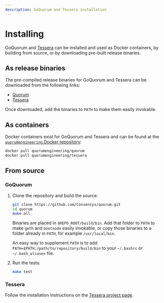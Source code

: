 ```yaml
---
description: GoQuorum and Tessera installation
---
```


# Installing

GoQuorum and [Tessera](https://docs.tessera.consensys.net) can be installed and used as Docker containers, by building from source,
or by downloading pre-built release binaries.

## As release binaries

The pre-compiled release binaries for GoQuorum and Tessera can be downloaded from the following links:

* [Quorum](https://github.com/ConsenSys/quorum/releases)
* [Tessera](https://github.com/ConsenSys/tessera/releases)

Once downloaded, add the binaries to `PATH` to make them easily invokable.

## As containers

Docker containers exist for GoQuorum and Tessera and can be found at the [`quorumengineering` Docker repository](https://hub.docker.com/u/quorumengineering/):

```bash
docker pull quorumengineering/quorum
docker pull quorumengineering/tessera
```

## From source

### GoQuorum

1. Clone the repository and build the source:

    ```bash
    git clone https://github.com/Consensys/quorum.git
    cd quorum
    make all
    ```

    Binaries are placed in `$REPO_ROOT/build/bin`. Add that folder to `PATH` to make `geth` and `bootnode` easily invokable, or copy those binaries to a folder already in `PATH`, for example `/usr/local/bin`.

    An easy way to supplement `PATH` is to add `PATH=$PATH:/path/to/repository/build/bin` to your `~/.bashrc` or `~/.bash_aliases` file.

1. Run the tests:

    ```bash
    make test
    ```

### Tessera

Follow the installation instructions on the [Tessera project page](https://github.com/ConsenSys/tessera).
